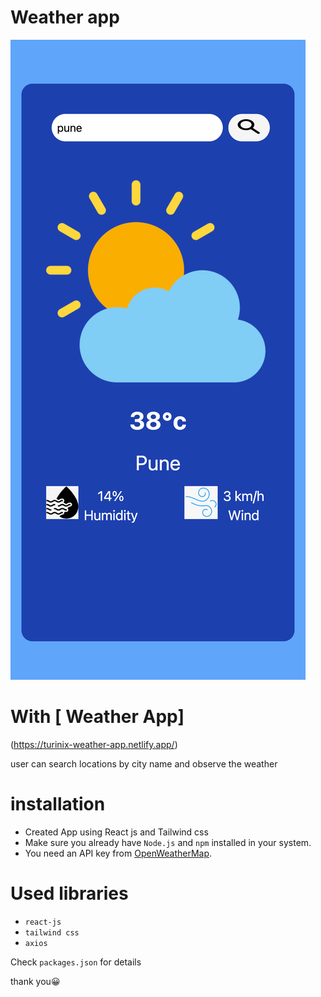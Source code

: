 # Weather app

![Application screenshot](./public/screenshot.png)

# With [ Weather App]

(https://turinix-weather-app.netlify.app/)

user can search locations by city name and observe the weather

# installation

- Created App using React js and Tailwind css
- Make sure you already have `Node.js` and `npm` installed in your system.
- You need an API key from [OpenWeatherMap](https://openweathermap.org/).

# Used libraries

- `react-js`
- `tailwind css`
- `axios`

Check `packages.json` for details

thank you😀
